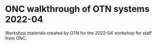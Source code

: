 # ONC walkthrough of OTN systems 2022-04
Workshop materials created by OTN for the 2022-04 workshop for staff from ONC.
